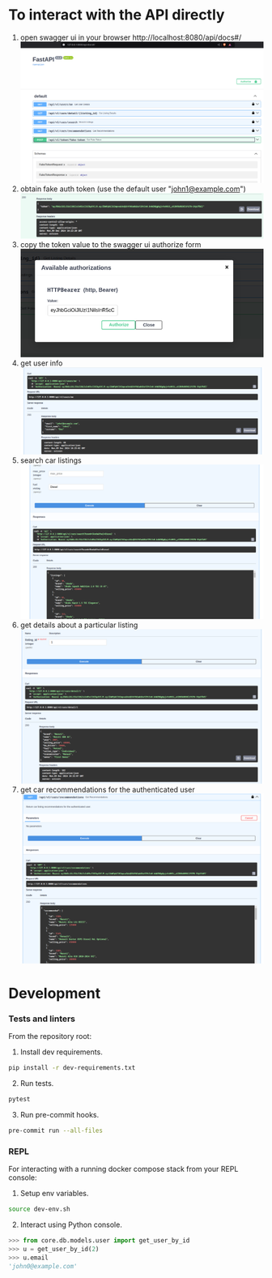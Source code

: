 # To interact with the API directly

1. open swagger ui in your browser http://localhost:8080/api/docs#/
![swagger](../diagrams/swagger.png)
2. obtain fake auth token (use the default user "john1@example.com")
![fake-token](../diagrams/fake-token.png)
3. copy the token value to the swagger ui authorize form
![form](../diagrams/form.png)
4. get user info
![user](../diagrams/user.png)
5. search car listings
![search](../diagrams/swagger-search.png)
6. get details about a particular listing
![listing](../diagrams/listing.png)
7. get car recommendations for the authenticated user
![recommend](../diagrams/recommend.png)

# Development

### Tests and linters

From the repository root:

1. Install dev requirements.
```bash
pip install -r dev-requirements.txt
```

2. Run tests.
```bash
pytest
```

3. Run pre-commit hooks.
```bash
pre-commit run --all-files
```

### REPL 

For interacting with a running docker compose stack from your REPL console:

1. Setup env variables.
```bash
source dev-env.sh
```
2. Interact using Python console. 
```python
>>> from core.db.models.user import get_user_by_id
>>> u = get_user_by_id(2)
>>> u.email
'john0@example.com'
```
